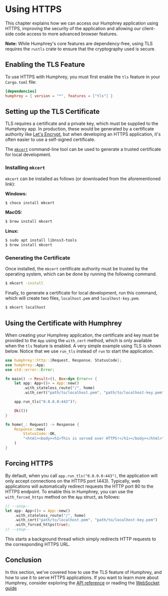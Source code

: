 # Using HTTPS
This chapter explains how we can access our Humphrey application using HTTPS, improving the security of the application and allowing our client-side code access to more advanced browser features.

**Note:** While Humphrey's core features are dependency-free, using TLS requires the `rustls` crate to ensure that the cryptography used is secure.

## Enabling the TLS Feature
To use HTTPS with Humphrey, you must first enable the `tls` feature in your `Cargo.toml` file:

```toml
[dependencies]
humphrey = { version = "*", features = ["tls"] }
```

## Setting up the TLS Certificate
TLS requires a certificate and a private key, which must be supplied to the Humphrey app. In production, these would be generated by a certificate authority like [Let's Encrypt](https://letsencrypt.org/), but when developing an HTTPS application, it's often easier to use a self-signed certificate.

The [`mkcert`](https://github.com/FiloSottile/mkcert) command-line tool can be used to generate a trusted certificate for local development.


### Installing `mkcert`
`mkcert` can be installed as follows (or downloaded from the aforementioned link):

**Windows:**
```sh
$ choco install mkcert
```

**MacOS:**
```sh
$ brew install mkcert
```

**Linux:**
```sh
$ sudo apt install libnss3-tools
$ brew install mkcert
```

### Generating the Certificate
Once installed, the `mkcert` certificate authority must be trusted by the operating system, which can be done by running the following command.

```sh
$ mkcert -install
```

Finally, to generate a certificate for local development, run this command, which will create two files, `localhost.pem` and `localhost-key.pem`.

```sh
$ mkcert localhost
```

## Using the Certificate with Humphrey
When creating your Humphrey application, the certificate and key must be provided to the `App` using the `with_cert` method, which is only available when the `tls` feature is enabled. A very simple example using TLS is shown below. Notice that we use `run_tls` instead of `run` to start the application.

```rs
use humphrey::http::{Request, Response, StatusCode};
use humphrey::App;
use std::error::Error;

fn main() -> Result<(), Box<dyn Error>> {
    let app: App<()> = App::new()
        .with_stateless_route("/", home)
        .with_cert("path/to/localhost.pem", "path/to/localhost-key.pem");

    app.run_tls("0.0.0.0:443")?;

    Ok(())
}

fn home(_: Request) -> Response {
    Response::new(
        StatusCode::OK,
        "<html><body><h1>This is served over HTTPS!</h1></body></html>",
    )
}
```

## Forcing HTTPS
By default, when you call `app.run_tls("0.0.0.0:443")`, the application will only accept connections on the HTTPS port (443). Typically, web applications will automatically redirect requests the HTTP port 80 to the HTTPS endpoint. To enable this in Humphrey, you can use the `with_forced_https` method on the `App` struct, as follows:

```rs
// --snip--
let app: App<()> = App::new()
    .with_stateless_route("/", home)
    .with_cert("path/to/localhost.pem", "path/to/localhost-key.pem")
    .with_forced_https(true);
// --snip--
```

This starts a background thread which simply redirects HTTP requests to the corresponding HTTPS URL.

## Conclusion
In this section, we've covered how to use the TLS feature of Humphrey, and how to use it to serve HTTPS applications. If you want to learn more about Humphrey, consider exploring the [API reference](https://docs.rs/humphrey) or reading the [WebSocket guide](../websocket/index.md)